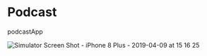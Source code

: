# Podcast
podcastApp


![Simulator Screen Shot - iPhone 8 Plus - 2019-04-09 at 15 16 25](https://user-images.githubusercontent.com/28659588/55804194-21547980-5adc-11e9-9c92-3f11e87ed5c3.png)
